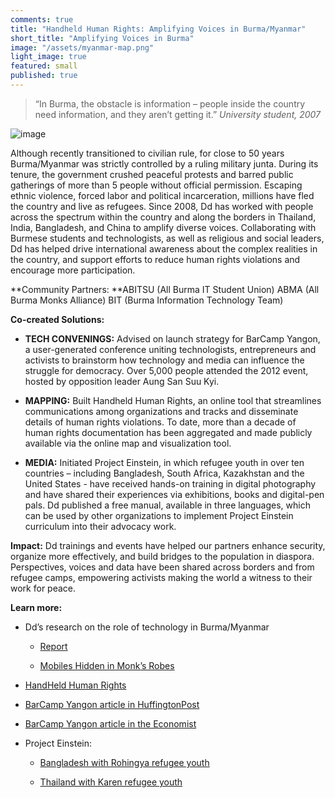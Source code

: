 ```yaml
---
comments: true
title: "Handheld Human Rights: Amplifying Voices in Burma/Myanmar"
short_title: "Amplifying Voices in Burma"
image: "/assets/myanmar-map.png"
light_image: true
featured: small
published: true
---
```


> “In Burma, the obstacle is information – people inside the country need information,
> and they aren’t getting it.” <cite>University student, 2007</cite>


![image](http://farm9.staticflickr.com/8482/8183327504_0ffa6ee8d8_z.jpg)

Although recently transitioned to civilian rule, for close to 50 years Burma/Myanmar was strictly controlled by a ruling military junta. During its tenure, the government crushed peaceful protests and barred public gatherings of more than 5 people without official permission. Escaping ethnic violence, forced labor and political incarceration, millions have fled the country and live as refugees. Since 2008, Dd has worked with people across the spectrum within the country and along the borders in Thailand, India, Bangladesh, and China to amplify diverse voices. Collaborating with Burmese students and technologists, as well as religious and social leaders, Dd has helped drive international awareness about the complex realities in the country, and support efforts to reduce human rights violations and encourage more participation.

**Community Partners:
**ABITSU (All Burma IT Student Union)
ABMA (All Burma Monks Alliance)
BIT (Burma Information Technology Team)

**Co-created Solutions:**



	
  * **TECH CONVENINGS:** Advised on launch strategy for BarCamp Yangon, a user-generated conference uniting technologists, entrepreneurs and activists to brainstorm how technology and media can influence the struggle for democracy. Over 5,000 people attended the 2012 event, hosted by opposition leader Aung San Suu Kyi.

	
  * **MAPPING:** Built Handheld Human Rights, an online tool that streamlines communications among organizations and tracks and disseminate details of human rights violations. To date, more than a decade of human rights documentation has been aggregated and made publicly available via the online map and visualization tool.

	
  * **MEDIA:** Initiated Project Einstein, in which refugee youth in over ten countries – including Bangladesh, South Africa, Kazakhstan and the United States - have received hands-on training in digital photography and have shared their experiences via exhibitions, books and digital-pen pals. Dd published a free manual, available in three languages, which can be used by other organizations to implement Project Einstein curriculum into their advocacy work.


**Impact:** Dd trainings and events have helped our partners enhance security, organize more effectively, and build bridges to the population in diaspora. Perspectives, voices and data have been shared across borders and from refugee camps, empowering activists making the world a witness to their work for peace.

**Learn more:**



	
  * Dd’s research on the role of technology in Burma/Myanmar

	
    * [Report]( http://www.scribd.com/doc/41186709/Digital-Democracy-Burma-Myanmar-Report)

	
    * [Mobiles Hidden in Monk’s Robes](http://mobileactive.org/mobiles-hidden-monks-robes)




	
  * [HandHeld Human Rights](http://handheldhumanrights.org/)

	
  * [BarCamp Yangon article in HuffingtonPost](http://www.huffingtonpost.com/emily-jacobi/burma-myanmar-technology_b_1291110.html)

	
  * [BarCamp Yangon article in the Economist](http://www.economist.com/node/21548996)

	
  * Project Einstein:


	
    * [Bangladesh with Rohingya refugee youth](http://www.flickr.com/photos/digitaldemocracy/sets/72157623126049360/)

	
    * [Thailand with Karen refugee youth](http://www.flickr.com/photos/digitaldemocracy/sets/72157622892610180/)
